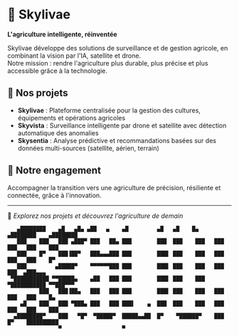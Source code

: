 # 🌻 Skylivae

**L'agriculture intelligente, réinventée**

Skylivae développe des solutions de surveillance et de gestion agricole, en combinant la vision par l'IA, satellite et drone.  
Notre mission : rendre l'agriculture plus durable, plus précise et plus accessible grâce à la technologie.

## 🚀 Nos projets

- **Skylivae** : Plateforme centralisée pour la gestion des cultures, équipements et opérations agricoles
- **Skyvista** : Surveillance intelligente par drone et satellite avec détection automatique des anomalies
- **Skysentia** : Analyse prédictive et recommandations basées sur des données multi-sources (satellite, aérien, terrain)

## 🌱 Notre engagement

Accompagner la transition vers une agriculture de précision, résiliente et connectée, grâce à l'innovation.

---

🔎 *Explorez nos projets et découvrez l'agriculture de demain*

```text
   ▄████████    ▄█   ▄█▄ ▄██   ▄    ▄█         ▄█   ▄█    █▄     ▄████████    ▄████████ 
   ███    ███   ███ ▄███▀ ███   ██▄ ███        ███  ███    ███   ███    ███   ███    ███ 
   ███    █▀    ███▐██▀   ███▄▄▄███ ███        ███▌ ███    ███   ███    ███   ███    █▀  
   ███         ▄█████▀    ▀▀▀▀▀▀███ ███        ███▌ ███    ███   ███    ███  ▄███▄▄▄     
 ▀███████████ ▀▀█████▄    ▄██   ███ ███        ███▌ ███    ███ ▀███████████ ▀▀███▀▀▀     
          ███   ███▐██▄   ███   ███ ███        ███▌ ███    ███   ███    ███   ███    █▄  
    ▄█    ███   ███ ▀███▄ ███   ███ ███▌    ▄  ███  ███    ███   ███    ███   ███    ███ 
  ▄████████▀    ███   ▀█▀  ▀█████▀  █████▄▄██  █▀    ▀██████▀    ███    █▀    ██████████ 
                ▀                   ▀
```
